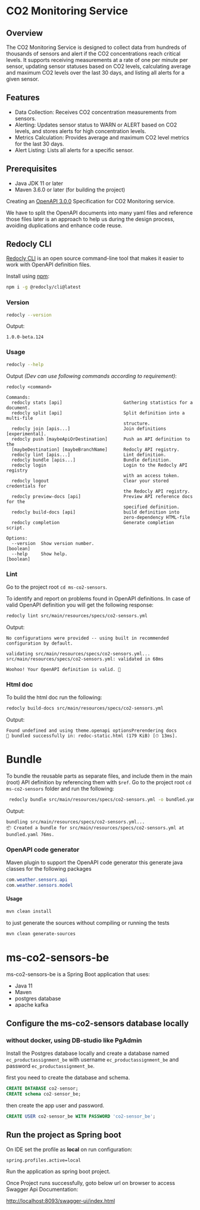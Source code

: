 # CO2 Monitoring Service
## Overview

The CO2 Monitoring Service is designed to collect data from hundreds of thousands of sensors and alert if the CO2 concentrations reach critical levels. It supports receiving measurements at a rate of one per minute per sensor, updating sensor statuses based on CO2 levels, calculating average and maximum CO2 levels over the last 30 days, and listing all alerts for a given sensor.

## Features

 - Data Collection: Receives CO2 concentration measurements from sensors.
 - Alerting: Updates sensor status to WARN or ALERT based on CO2 levels, and stores alerts for high concentration levels.
 - Metrics Calculation: Provides average and maximum CO2 level metrics for the last 30 days.
 - Alert Listing: Lists all alerts for a specific sensor.

## Prerequisites

 - Java JDK 11 or later
 - Maven 3.6.0 or later (for building the project)

Creating an [OpenAPI 3.0.0](https://spec.openapis.org/oas/v3.0.0) Specification for CO2 Monitoring service.

We have to split the OpenAPI documents into many yaml files and reference those files later is an approach to help us during the design process, avoiding duplications and enhance code reuse.

## Redocly CLI
[Redocly CLI](https://redocly.com/docs/cli/) is an open source command-line tool that makes it easier to work with OpenAPI definition files.

Install using [npm](https://docs.npmjs.com/about-npm/):

``` bash
npm i -g @redocly/cli@latest
```

### Version
``` bash
redocly --version
```
Output:
```
1.0.0-beta.124
```

### Usage
``` bash
redocly --help
```
Output *(Dev can use following commands according to requirement)*:
```
redocly <command>

Commands:
  redocly stats [api]                       Gathering statistics for a document.
  redocly split [api]                       Split definition into a multi-file
                                            structure.
  redocly join [apis...]                    Join definitions [experimental].
  redocly push [maybeApiOrDestination]      Push an API definition to the
  [maybeDestination] [maybeBranchName]      Redocly API registry.
  redocly lint [apis...]                    Lint definition.
  redocly bundle [apis...]                  Bundle definition.
  redocly login                             Login to the Redocly API registry
                                            with an access token.
  redocly logout                            Clear your stored credentials for
                                            the Redocly API registry.
  redocly preview-docs [api]                Preview API reference docs for the
                                            specified definition.
  redocly build-docs [api]                  build definition into
                                            zero-dependency HTML-file
  redocly completion                        Generate completion script.

Options:
  --version  Show version number.                                      [boolean]
  --help     Show help.                                                [boolean]
```

### Lint
Go to the project root `cd ms-co2-sensors`.

To identify and report on problems found in OpenAPI definitions. In case of valid OpenAPI definition you will get the following response:

``` bash
redocly lint src/main/resources/specs/co2-sensors.yml
```
Output:
```
No configurations were provided -- using built in recommended configuration by default.

validating src/main/resources/specs/co2-sensors.yml...
src/main/resources/specs/co2-sensors.yml: validated in 68ms

Woohoo! Your OpenAPI definition is valid. 🎉
```

### Html doc
To build the html doc run the following:

``` bash
redocly build-docs src/main/resources/specs/co2-sensors.yml
```
Output:
```
Found undefined and using theme.openapi optionsPrerendering docs
🎉 bundled successfully in: redoc-static.html (179 KiB) [⏱ 13ms].
```

# Bundle
To bundle the reusable parts as separate files, and include them in the main (root) API definition by referencing them with `$ref`. Go to the project root `cd ms-co2-sensors` folder and run the following:

``` bash
 redocly bundle src/main/resources/specs/co2-sensors.yml -o bundled.yaml
```
Output:
```
bundling src/main/resources/specs/co2-sensors.yml...
📦 Created a bundle for src/main/resources/specs/co2-sensors.yml at bundled.yaml 76ms.
```

### OpenAPI code generator
Maven plugin to support the OpenAPI code generator this generate java classes for the following packages

``` java
com.weather.sensors.api
com.weather.sensors.model
```

#### Usage

``` bash
mvn clean install
```

to just generate the sources without compiling or running the tests

``` bash
mvn clean generate-sources
```

# ms-co2-sensors-be

ms-co2-sensors-be is a Spring Boot application that uses:
* Java 11
* Maven
* postgres database
* apache kafka

## Configure the ms-co2-sensors database locally
### without docker, using DB-studio like PgAdmin
Install the Postgres database locally and create a database named `ec_productassignment_be` with username `ec_productassignment_be` and password `ec_productassignment_be`.

first you need to create the database and schema.
```sql
CREATE DATABASE co2-sensor;
CREATE schema co2-sensor_be;
```

then create the app user and password.
```sql
CREATE USER co2-sensor_be WITH PASSWORD 'co2-sensor_be';
```

## Run the project as Spring boot
On IDE set the profile as **local** on run configuration:
``` 
spring.profiles.active=local
```
Run the application as spring boot project.

Once Project runs successfully, goto below url on browser to access Swagger Api Documentation:

[http://localhost:8093/swagger-ui/index.html](http://localhost:8093/swagger-ui/index.html)